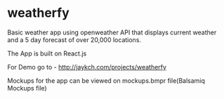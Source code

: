 # weatherfy

Basic weather app  using openweather API that displays current weather and a 5 day forecast of over 20,000 locations.

The App is built on React.js

For Demo go to - http://jaykch.com/projects/weatherfy

Mockups for the app can be viewed on mockups.bmpr file(Balsamiq Mockups file)
